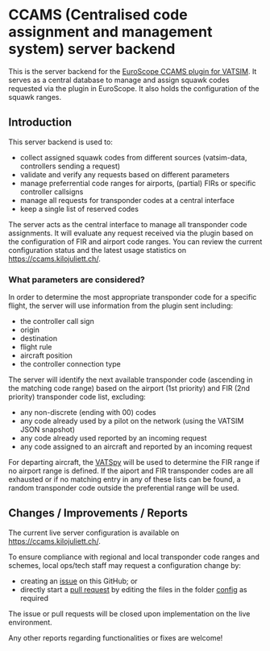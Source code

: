 # CCAMS (Centralised code assignment and management system) server backend

This is the server backend for the [EuroScope CCAMS plugin for VATSIM](https://github.com/kusterjs/CCAMS). It serves as a central database to manage and assign squawk codes requested via the plugin in EuroScope. It also holds the configuration of the squawk ranges.

## Introduction
This server backend is used to:
* collect assigned squawk codes from different sources (vatsim-data, controllers sending a request)
* validate and verify any requests based on different parameters
* manage preferrential code ranges for airports, (partial) FIRs or specific controller callsigns
* manage all requests for transponder codes at a central interface
* keep a single list of reserved codes

The server acts as the central interface to manage all transponder code assignments. It will evaluate any request received via the plugin based on the configuration of FIR and airport code ranges. You can review the current configuration status and the latest usage statistics on https://ccams.kilojuliett.ch/.

### What parameters are considered?
In order to determine the most appropriate transponder code for a specific flight, the server will use information from the plugin sent including:
* the controller call sign
* origin
* destination
* flight rule
* aircraft position
* the controller connection type

The server will identify the next available transponder code (ascending in the matching code range) based on the airport (1st priority) and FIR (2nd priority) transponder code list, excluding:
* any non-discrete (ending with 00) codes
* any code already used by a pilot on the network (using the VATSIM JSON snapshot)
* any code already used reported by an incoming request
* any code assigned to an aircraft and reported by an incoming request

For departing aircraft, the [VATSpy](https://github.com/vatsimnetwork/vatspy-data-project) will be used to determine the FIR range if no airport range is defined. If the aiport and FIR transponder codes are all exhausted or if no matching entry in any of these lists can be found, a random transponder code outside the preferential range will be used.


## Changes / Improvements / Reports
The current live server configuration is available on https://ccams.kilojuliett.ch/.

To ensure compliance with regional and local transponder code ranges and schemes, local ops/tech staff may request a configuration change by:
* creating an [issue](https://github.com/kusterjs/CCAMS-server/issues) on this GitHub; or
* directly start a [pull request](https://github.com/kusterjs/CCAMS-server/pulls) by editing the files in the folder [config](https://github.com/kusterjs/CCAMS-server/tree/main/config) as required

The issue or pull requests will be closed upon implementation on the live environment.

Any other reports regarding functionalities or fixes are welcome!